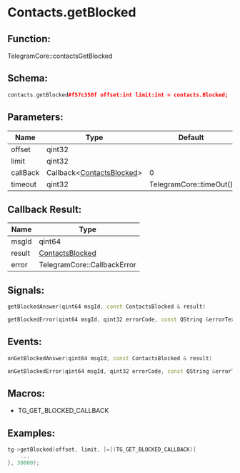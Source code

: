 # Contacts.getBlocked

## Function:

TelegramCore::contactsGetBlocked

## Schema:

```c++
contacts.getBlocked#f57c350f offset:int limit:int = contacts.Blocked;
```
## Parameters:

|Name|Type|Default|
|----|----|-------|
|offset|qint32||
|limit|qint32||
|callBack|Callback&lt;[ContactsBlocked](../../types/contactsblocked.md)&gt;|0|
|timeout|qint32|TelegramCore::timeOut()|

## Callback Result:

|Name|Type|
|----|----|
|msgId|qint64|
|result|[ContactsBlocked](../../types/contactsblocked.md)|
|error|TelegramCore::CallbackError|

## Signals:

```c++
getBlockedAnswer(qint64 msgId, const ContactsBlocked & result)
```
```c++
getBlockedError(qint64 msgId, qint32 errorCode, const QString &errorText)
```

## Events:

```c++
onGetBlockedAnswer(qint64 msgId, const ContactsBlocked & result)
```
```c++
onGetBlockedError(qint64 msgId, qint32 errorCode, const QString &errorText)
```

## Macros:

* TG_GET_BLOCKED_CALLBACK

## Examples:

```c++
tg->getBlocked(offset, limit, [=](TG_GET_BLOCKED_CALLBACK){
    ...
}, 30000);
```
